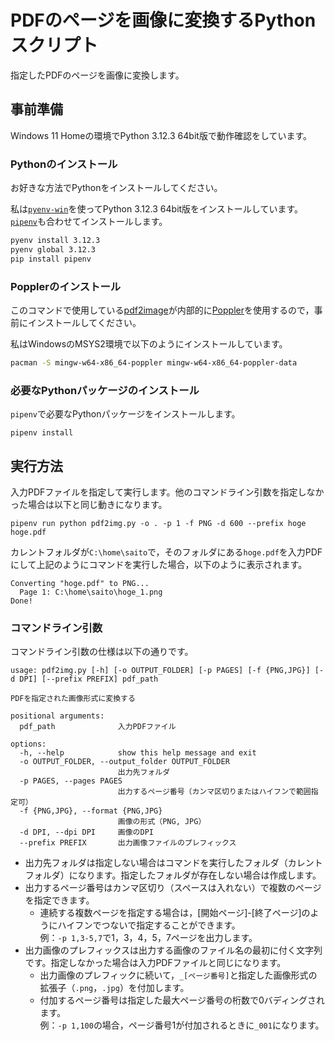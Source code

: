 # PDFのページを画像に変換するPythonスクリプト

指定したPDFのページを画像に変換します。

## 事前準備

Windows 11 Homeの環境でPython 3.12.3 64bit版で動作確認をしています。

### Pythonのインストール

お好きな方法でPythonをインストールしてください。

私は[`pyenv-win`](https://github.com/pyenv/pyenv-win)を使ってPython 3.12.3 64bit版をインストールしています。
[`pipenv`](https://pypi.org/project/pipenv/)も合わせてインストールします。

```bash
pyenv install 3.12.3
pyenv global 3.12.3
pip install pipenv
```

### Popplerのインストール

このコマンドで使用している[pdf2image](https://pypi.org/project/pdf2image/)が内部的に[Poppler](https://poppler.freedesktop.org/)を使用するので，事前にインストールしてください。

私はWindowsのMSYS2環境で以下のようにインストールしています。

```bash
pacman -S mingw-w64-x86_64-poppler mingw-w64-x86_64-poppler-data
```

### 必要なPythonパッケージのインストール

`pipenv`で必要なPythonパッケージをインストールします。

```
pipenv install
```

## 実行方法

入力PDFファイルを指定して実行します。他のコマンドライン引数を指定しなかった場合は以下と同じ動きになります。

```
pipenv run python pdf2img.py -o . -p 1 -f PNG -d 600 --prefix hoge hoge.pdf
```

カレントフォルダが`C:\home\saito`で，そのフォルダにある`hoge.pdf`を入力PDFにして上記のようにコマンドを実行した場合，以下のように表示されます。

```
Converting "hoge.pdf" to PNG...
  Page 1: C:\home\saito\hoge_1.png
Done!
```

### コマンドライン引数

コマンドライン引数の仕様は以下の通りです。

```
usage: pdf2img.py [-h] [-o OUTPUT_FOLDER] [-p PAGES] [-f {PNG,JPG}] [-d DPI] [--prefix PREFIX] pdf_path

PDFを指定された画像形式に変換する

positional arguments:
  pdf_path              入力PDFファイル

options:
  -h, --help            show this help message and exit
  -o OUTPUT_FOLDER, --output_folder OUTPUT_FOLDER
                        出力先フォルダ
  -p PAGES, --pages PAGES
                        出力するページ番号（カンマ区切りまたはハイフンで範囲指定可）
  -f {PNG,JPG}, --format {PNG,JPG}
                        画像の形式（PNG, JPG）
  -d DPI, --dpi DPI     画像のDPI
  --prefix PREFIX       出力画像ファイルのプレフィックス
```

* 出力先フォルダは指定しない場合はコマンドを実行したフォルダ（カレントフォルダ）になります。指定したフォルダが存在しない場合は作成します。
* 出力するページ番号はカンマ区切り（スペースは入れない）で複数のページを指定できます。  
  * 連続する複数ページを指定する場合は，\[開始ページ\]-\[終了ページ\]のようにハイフンでつないで指定することができます。  
    例：`-p 1,3-5,7`で1，3，4，5，7ページを出力します。
* 出力画像のプレフィックスは出力する画像のファイル名の最初に付く文字列です。指定しなかった場合は入力PDFファイルと同じになります。  
  * 出力画像のプレフィックに続いて，`_[ページ番号]`と指定した画像形式の拡張子（`.png`，`.jpg`）を付加します。  
  * 付加するページ番号は指定した最大ページ番号の桁数で0バディングされます。  
    例：`-p 1,100`の場合，ページ番号1が付加されるときに`_001`になります。
